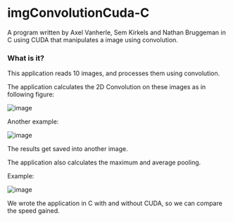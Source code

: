 # imgConvolutionCuda-C

A program written by Axel Vanherle, Sem Kirkels and Nathan Bruggeman in C using CUDA that manipulates a image using convolution.

### What is it?

This application reads 10 images, and processes them using convolution.

The application calculates the 2D Convolution on these images as in following figure:

![image](https://user-images.githubusercontent.com/94362354/197715244-afcae750-128c-4dba-95d8-8c450b977727.png)

Another example:

![image](https://user-images.githubusercontent.com/94362354/197715440-bc4313c3-287a-4676-9046-a6f026218e16.png)


The results get saved into another image.

The application also calculates the maximum and average pooling.

Example:

![image](https://user-images.githubusercontent.com/94362354/197715748-c407534a-eb89-494a-a06e-f54e60475493.png)

We wrote the application in C with and without CUDA, so we can compare the speed gained.
